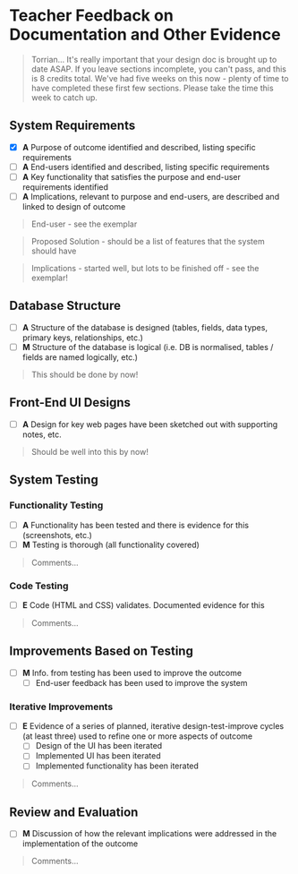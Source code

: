 # Teacher Feedback on Documentation and Other Evidence

> Torrian... It's really important that your design doc is brought up to date ASAP. If you leave sections incomplete, you can't pass, and this is 8 credits total. We've had five weeks on this now - plenty of time to have completed these first few sections. Please take the time this week to catch up.

## System Requirements	

- [x] **A** Purpose of outcome identified and described, listing specific requirements
- [ ] **A** End-users identified and described, listing specific requirements
- [ ] **A** Key functionality that satisfies the purpose and end-user requirements identified
- [ ] **A** Implications, relevant to purpose and end-users, are described and linked to design of outcome

> End-user - see the exemplar

> Proposed Solution - should be a list of features that the system should have

> Implications - started well, but lots to be finished off - see the exemplar!


## Database Structure	

- [ ] **A** Structure of the database is designed (tables, fields, data types, primary keys, relationships, etc.)
- [ ] **M** Structure of the database is logical (i.e. DB is normalised, tables / fields are named logically, etc.)

> This should be done by now!


## Front-End UI Designs

- [ ] **A** Design for key web pages have been sketched out with supporting notes, etc.

> Should be well into this by now!


## System Testing

### Functionality Testing

- [ ] **A** Functionality has been tested and there is evidence for this (screenshots, etc.)
- [ ] **M** Testing is thorough (all functionality covered)

> Comments...  

### Code Testing

- [ ] **E** Code (HTML and CSS) validates. Documented evidence for this

> Comments...  


## Improvements Based on Testing

- [ ] **M** Info. from testing has been used to improve the outcome
    - [ ] End-user feedback has been used to improve the system

### Iterative Improvements

- [ ] **E** Evidence of a series of planned, iterative design-test-improve cycles (at least three) used to refine one or more aspects of outcome
    - [ ] Design of the UI has been iterated
    - [ ] Implemented UI has been iterated
    - [ ] Implemented functionality has been iterated

> Comments...  


## Review and Evaluation

- [ ] **M** Discussion of how the relevant implications were addressed in the implementation of the outcome

> Comments...

